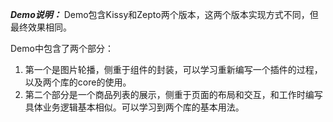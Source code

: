 ***Demo说明：***
Demo包含Kissy和Zepto两个版本，这两个版本实现方式不同，但最终效果相同。

Demo中包含了两个部分：

1. 第一个是图片轮播，侧重于组件的封装，可以学习重新编写一个插件的过程，以及两个库的core的使用。
2. 第二个部分是一个商品列表的展示，侧重于页面的布局和交互，和工作时编写具体业务逻辑基本相似。可以学习到两个库的基本用法。
